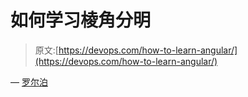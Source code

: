 # 如何学习棱角分明

> 原文:[https://devops.com/how-to-learn-angular/](https://devops.com/how-to-learn-angular/)

— [罗尔泊](https://devops.com/author/breselman/)